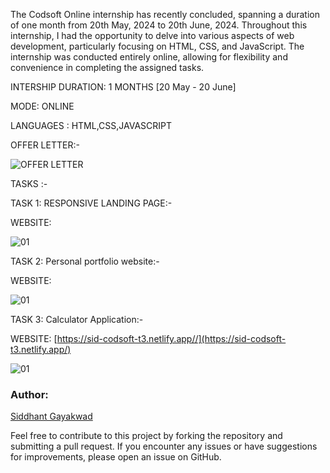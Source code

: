 The Codsoft Online internship has recently concluded, spanning a duration of one month from 20th May, 2024 to 20th June, 2024. Throughout this internship, I had the opportunity to delve into various aspects of web development, particularly focusing on HTML, CSS, and JavaScript. The internship was conducted entirely online, allowing for flexibility and convenience in completing the assigned tasks.

INTERSHIP DURATION: 1 MONTHS [20 May - 20 June]


MODE: ONLINE

LANGUAGES : HTML,CSS,JAVASCRIPT

OFFER LETTER:-

![OFFER LETTER](https://github.com/siddhant-gayakwad/CODSOFT/assets/101993978/7cf3e13e-96d6-418b-91bd-5f32fe152a74)

 TASKS :-

TASK 1: RESPONSIVE LANDING PAGE:-

WEBSITE: []()

![01]()

TASK 2: Personal portfolio website:-

WEBSITE: []()

![01]()

TASK 3: Calculator Application:-

WEBSITE: [https://sid-codsoft-t3.netlify.app//](https://sid-codsoft-t3.netlify.app/)

![01](https://github.com/siddhant-gayakwad/CODSOFT/assets/101993978/d4004d19-2bea-43f3-9183-ed3bc6bb959c)

### Author:

[Siddhant Gayakwad](https://www.linkedin.com/in/siddhant-gayakwad-524524191/)

Feel free to contribute to this project by forking the repository and submitting a pull request. If you encounter any issues or have suggestions for improvements, please open an issue on GitHub.

